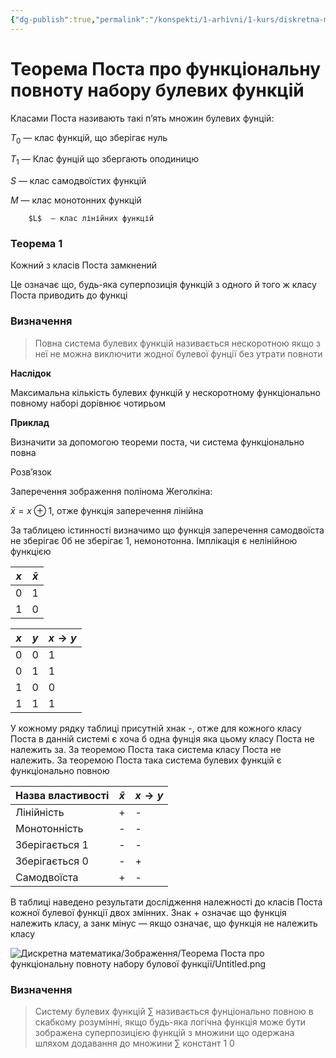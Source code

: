 ```yaml
---
{"dg-publish":true,"permalink":"/konspekti/1-arhivni/1-kurs/diskretna-matematika/teorema-posta-pro-funkczionalnu-povnotu-naboru-bulovoyi-funkcziyi/"}
---
```



# Теорема Поста про функціональну повноту набору булевих функцій
Класами Поста називають такі п’ять множин булевих фунцій:

 $T_0$ — клас функцій, що зберігає нуль

$T_1$ — Клас фунцій що збергають оподиницю

$S$ — клас самодвоїстих функцій

$M$ — клас монотонних функцій 

        $L$  — клас лінійних функцій

### Теорема 1

 Кожний з класів Поста замкнений

Це означає що, будь-яка суперпозиція функцій з одного й того ж класу Поста приводить до функці

### Визначення

> Повна система булевих функцій називається нескоротною якщо з неї не можна виключити жодної булевої фунції без утрати повноти
> 

****************Наслідок****************

Максимальна кількість булевих функцій у нескоротному функціонально повному наборі дорівнює чотирьом

****************Приклад**************** 

Визначити за допомогою теореми поста, чи система функціонально повна

Розв’язок 

Заперечення зображення полінома Жеголкіна:

$\bar x = x \oplus1$, отже функція заперечення лінійна 

За таблицею істинності визначимо що функція заперечення самодвоїста не зберігає 0б не зберігає 1, немонотонна. Імплікація є нелінійною функцією

| $x$ | $\bar x$ |
| --- | --- |
| 0 | 1 |
| 1 | 0 |

| $x$ | $y$ | $x \to y$ |
| --- | --- | --- |
| 0 | 0 | 1 |
| 0 | 1 | 1 |
| 1 | 0 | 0 |
| 1 | 1 | 1 |

У кожному рядку таблиці присутній хнак -, отже для кожного класу Поста в данній системі є хоча б одна фунція яка цьому класу Поста не належить за. За теоремою Поста така система класу Поста не належить. За теоремою Поста така система булевих функцій є функціонально повною

| Назва властивості | $\bar x$ | $x \to y$ |
| --- | --- | --- |
| Лінійність | + | - |
| Монотонність | - | - |
| Зберігається 1 | - | - |
| Зберігається 0 | - | + |
| Самодвоїста | + | - |

В таблиці наведено результати дослідження належності до класів Поста кожної булевої функції двох змінних. Знак + означає що функція належить класу, а занк мінус — якщо означає, що функція не належить класу

![Дискретна математика/Зображення/Теорема Поста про функціональну повноту набору булової функції/Untitled.png](/img/user/%D0%9A%D0%BE%D0%BD%D1%81%D0%BF%D0%B5%D0%BA%D1%82%D0%B8/1.%20%D0%90%D1%80%D1%85%D1%96%D0%B2%D0%BD%D1%96/1%20%D0%BA%D1%83%D1%80%D1%81/%D0%94%D0%B8%D1%81%D0%BA%D1%80%D0%B5%D1%82%D0%BD%D0%B0%20%D0%BC%D0%B0%D1%82%D0%B5%D0%BC%D0%B0%D1%82%D0%B8%D0%BA%D0%B0/%D0%97%D0%BE%D0%B1%D1%80%D0%B0%D0%B6%D0%B5%D0%BD%D0%BD%D1%8F/%D0%A2%D0%B5%D0%BE%D1%80%D0%B5%D0%BC%D0%B0%20%D0%9F%D0%BE%D1%81%D1%82%D0%B0%20%D0%BF%D1%80%D0%BE%20%D1%84%D1%83%D0%BD%D0%BA%D1%86%D1%96%D0%BE%D0%BD%D0%B0%D0%BB%D1%8C%D0%BD%D1%83%20%D0%BF%D0%BE%D0%B2%D0%BD%D0%BE%D1%82%D1%83%20%D0%BD%D0%B0%D0%B1%D0%BE%D1%80%D1%83%20%D0%B1%D1%83%D0%BB%D0%BE%D0%B2%D0%BE%D1%97%20%D1%84%D1%83%D0%BD%D0%BA%D1%86%D1%96%D1%97/Untitled.png)
### Визначення

> Систему булевих функцій $\sum$ називається фунціонально повною в скабкому розумінні, якщо будь-яка логічна функція може бути зображена суперпозицією функцій з множини що одержана шляхом додавання до множини $\sum$ констант 1 0
